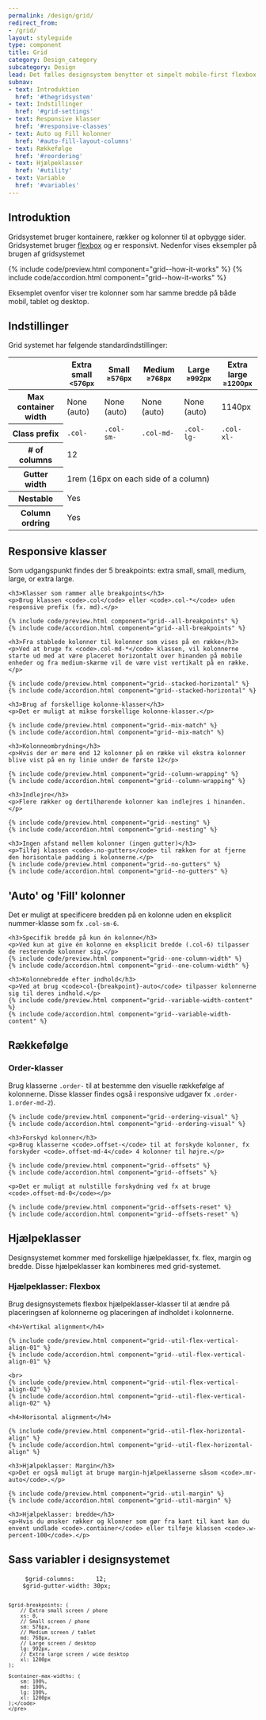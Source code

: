 ```yaml
---
permalink: /design/grid/
redirect_from:
- /grid/
layout: styleguide
type: component
title: Grid
category: Design_category
subcategory: Design
lead: Det fælles designsystem benytter et simpelt mobile-first flexbox grid til opbygning af sider. Gridsystemet er et standard 12-kolonne system, med fem responsive breakpoints.
subnav:
- text: Introduktion
  href: '#thegridsystem'
- text: Indstillinger
  href: '#grid-settings'
- text: Responsive klasser
  href: '#responsive-classes'
- text: Auto og Fill kolonner
  href: '#auto-fill-layout-columns'
- text: Rækkefølge
  href: '#reordering'
- text: Hjælpeklasser
  href: '#utility'
- text: Variable
  href: '#variables'
---
```

<section class="section">
    <h2 id="thegridsystem">Introduktion</h2>
    <p>Gridsystemet bruger kontainere, rækker og kolonner til at opbygge sider. Gridsystemet bruger <a href="https://developer.mozilla.org/en-US/docs/Web/CSS/CSS_Flexible_Box_Layout/Using_CSS_flexible_boxes">flexbox</a> og er responsivt. Nedenfor vises eksempler på brugen af gridsystemet</p>
    {% include code/preview.html component="grid--how-it-works" %}
    {% include code/accordion.html component="grid--how-it-works" %}
    <p>Eksemplet ovenfor viser tre kolonner som har samme bredde på både mobil, tablet og desktop.</p>
</section>

<section class="section">
    <h2 id="grid-settings">Indstillinger</h2>
    <p>Grid systemet har følgende standardindstillinger:</p>
    <table class="table">
        <thead>
            <tr>
                <th></th>
                <th>Extra small<br /><small>&lt;576px</small></th>
                <th>Small<br /><small>&ge;576px</small></th>
                <th>Medium<br /><small>&ge;768px</small></th>
                <th>Large<br /><small>&ge;992px</small></th>
                <th>Extra large<br /><small>&ge;1200px</small></th>
            </tr>
        </thead>
        <tbody>
            <tr>
                <th>Max container width</th>
                <td>None (auto)</td>
                <td>None (auto)</td>
                <td>None (auto)</td>
                <td>None (auto)</td>
                <td>1140px</td>
            </tr>
            <tr>
                <th>Class prefix</th>
                <td><code>.col-</code></td>
                <td><code>.col-sm-</code></td>
                <td><code>.col-md-</code></td>
                <td><code>.col-lg-</code></td>
                <td><code>.col-xl-</code></td>
            </tr>
            <tr>
                <th># of columns</th>
                <td colspan="5">12</td>
            </tr>
            <tr>
                <th>Gutter width</th>
                <td colspan="5">1rem (16px on each side of a column)</td>
            </tr>
            <tr>
                <th>Nestable</th>
                <td colspan="5">Yes</td>
            </tr>
            <tr>
                <th>Column ordring</th>
                <td colspan="5">Yes</td>
            </tr>
        </tbody>
    </table>
</section>

<section class="section">
    <h2 id="responsive-classes">Responsive klasser</h2>
    <p>Som udgangspunkt findes der 5 breakpoints: extra small, small, medium, large, or extra large.</p>

    <h3>Klasser som rammer alle breakpoints</h3>
    <p>Brug klassen <code>.col</code> eller <code>.col-*</code> uden responsive prefix (fx. md).</p>

    {% include code/preview.html component="grid--all-breakpoints" %}
    {% include code/accordion.html component="grid--all-breakpoints" %}

    <h3>Fra stablede kolonner til kolonner som vises på en række</h3>
    <p>Ved at bruge fx <code>.col-md-*</code> klassen, vil kolonnerne starte ud med at være placeret horizontalt over hinanden på mobile enheder og fra medium-skærme vil de være vist vertikalt på en række.</p>

    {% include code/preview.html component="grid--stacked-horizontal" %}
    {% include code/accordion.html component="grid--stacked-horizontal" %}

    <h3>Brug af forskellige kolonne-klasser</h3>
    <p>Det er muligt at mikse forskellige kolonne-klasser.</p>

    {% include code/preview.html component="grid--mix-match" %}
    {% include code/accordion.html component="grid--mix-match" %}

    <h3>Kolonneombrydning</h3>
    <p>Hvis der er mere end 12 kolonner på en række vil ekstra kolonner blive vist på en ny linie under de første 12</p>

    {% include code/preview.html component="grid--column-wrapping" %}
    {% include code/accordion.html component="grid--column-wrapping" %}

    <h3>Indlejre</h3>
    <p>Flere rækker og dertilhørende kolonner kan indlejres i hinanden.</p>

    {% include code/preview.html component="grid--nesting" %}
    {% include code/accordion.html component="grid--nesting" %}

    <h3>Ingen afstand mellem kolonner (ingen gutter)</h3>
    <p>Tilføj klassen <code>.no-gutters</code> til rækken for at fjerne den horisontale padding i kolonnerne.</p>
    {% include code/preview.html component="grid--no-gutters" %}
    {% include code/accordion.html component="grid--no-gutters" %}
</section>

<section class="section">
    <h2 id="auto-fill-layout-columns">'Auto' og 'Fill' kolonner</h2>
    <p>Det er muligt at specificere bredden på en kolonne uden en eksplicit nummer-klasse som fx <code>.col-sm-6</code>.</p>
    
    <h3>Specifik bredde på kun én kolonne</h3>
    <p>Ved kun at give én kolonne en eksplicit bredde (.col-6) tilpasser de resterende kolonner sig.</p>
    {% include code/preview.html component="grid--one-column-width" %}
    {% include code/accordion.html component="grid--one-column-width" %}

    <h3>Kolonnebredde efter indhold</h3>
    <p>Ved at brug <code>col-{breakpoint}-auto</code> tilpasser kolonnerne sig til deres indhold.</p>
    {% include code/preview.html component="grid--variable-width-content" %}
    {% include code/accordion.html component="grid--variable-width-content" %}
</section>

<section class="section">
    <h2 id="reordering">Rækkefølge</h2>
    <h3>Order-klasser</h3>
    <p>Brug klasserne <code>.order-</code> til at bestemme den visuelle rækkefølge af kolonnerne. Disse klasser findes også i responsive udgaver fx <code>.order-1.order-md-2</code>).</p>

    {% include code/preview.html component="grid--ordering-visual" %}
    {% include code/accordion.html component="grid--ordering-visual" %}

    <h3>Forskyd kolonner</h3>
    <p>Brug klasserne <code>.offset-</code> til at forskyde kolonner, fx forskyder <code>.offset-md-4</code> 4 kolonner til højre.</p>

    {% include code/preview.html component="grid--offsets" %}
    {% include code/accordion.html component="grid--offsets" %}

    <p>Det er muligt at nulstille forskydning ved fx at bruge <code>.offset-md-0</code></p>

    {% include code/preview.html component="grid--offsets-reset" %}
    {% include code/accordion.html component="grid--offsets-reset" %}
  
</section>

<section class="section">
    <h2 id="utility">Hjælpeklasser</h2>
    <p>Designsystemet kommer med forskellige hjælpeklasser, fx. flex, margin og bredde. Disse hjælpeklasser kan kombineres med grid-systemet.</p>
    <h3 >Hjælpeklasser: Flexbox</h3>
    <p>Brug designsystemets flexbox hjælpeklasser-klasser til at ændre på placeringsen af kolonnerne og placeringen af indholdet i kolonnerne.</p>

    <h4>Vertikal alignment</h4>

    {% include code/preview.html component="grid--util-flex-vertical-align-01" %}
    {% include code/accordion.html component="grid--util-flex-vertical-align-01" %}

    <br>
    {% include code/preview.html component="grid--util-flex-vertical-align-02" %}
    {% include code/accordion.html component="grid--util-flex-vertical-align-02" %}

    <h4>Horisontal alignment</h4>

    {% include code/preview.html component="grid--util-flex-horizontal-align" %}
    {% include code/accordion.html component="grid--util-flex-horizontal-align" %}

    <h3>Hjælpeklasser: Margin</h3>
    <p>Det er også muligt at bruge margin-hjælpeklasserne såsom <code>.mr-auto</code>.</p>

    {% include code/preview.html component="grid--util-margin" %}
    {% include code/accordion.html component="grid--util-margin" %}

    <h3>Hjælpeklasser: bredde</h3>
    <p>Hvis du ønsker rækker og klonner som gør fra kant til kant kan du envent undlade <code>.container</code> eller tilføje klassen <code>.w-percent-100</code>.</p>
</section>

<section class="section">
    <h2 id="variables">Sass variabler i designsystemet</h2>
    <pre>
    <code class="lang-scss">$grid-columns:      12;
    $grid-gutter-width: 30px;

    $grid-breakpoints: (
        // Extra small screen / phone
        xs: 0,
        // Small screen / phone
        sm: 576px,
        // Medium screen / tablet
        md: 768px,
        // Large screen / desktop
        lg: 992px,
        // Extra large screen / wide desktop
        xl: 1200px
    );

    $container-max-widths: (
        sm: 100%,
        md: 100%,
        lg: 100%,
        xl: 1200px
    );</code>
    </pre>
</section>